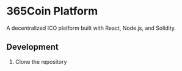 # 365Coin Platform

A decentralized ICO platform built with React, Node.js, and Solidity.

## Development

1. Clone the repository
